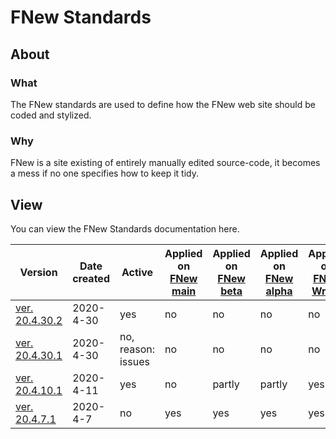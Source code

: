 # FNew Standards

## About
### What
The FNew standards are used to define how the FNew web site should be coded and stylized.
### Why
FNew is a site existing of entirely manually edited source-code, it becomes a mess if no one specifies how to keep it tidy.
## View
You can view the FNew Standards documentation here.

| Version                                                      | Date created | Active             | Applied on [FNew main](https://fnew-social.net/) | Applied on [FNew beta](https://beta.fnew-social.net/) | Applied on [FNew alpha](https://alpha.fnew-social.net/) | Applied on [FNew Writer](https://github.com/0810-Software/FNew-writer.html) | Based on [web.dev](https://WEB.DEV/). |
| ------------------------------------------------------------ | ------------ | ------------------ | ------------------------------------------------ | ----------------------------------------------------- | ------------------------------------------------------- | ------------------------------------------------------------ | ------------------------------------- |
| [ver. 20.4.30.2](https://0810-software.github.io/FNew-Standards/20.4.30.2) | 2020-4-30    | yes                | no                                               | no                                                    | no                                                      | no                                                           | 20%                                   |
| [ver. 20.4.30.1](https://0810-software.github.io/FNew-Standards/20.4.30.1) | 2020-4-30    | no, reason: issues | no                                               | no                                                    | no                                                      | no                                                           | 15%                                   |
| [ver. 20.4.10.1](https://0810-software.github.io/FNew-Standards/20.4.10.1) | 2020-4-11    | yes                | no                                               | partly                                                | partly                                                  | yes                                                          | 60%                                   |
| [ver. 20.4.7.1](https://0810-software.github.io/FNew-Standards/20.4.7.1) | 2020-4-7     | no                 | yes                                              | yes                                                   | yes                                                     | yes                                                          | 10%                                   |

